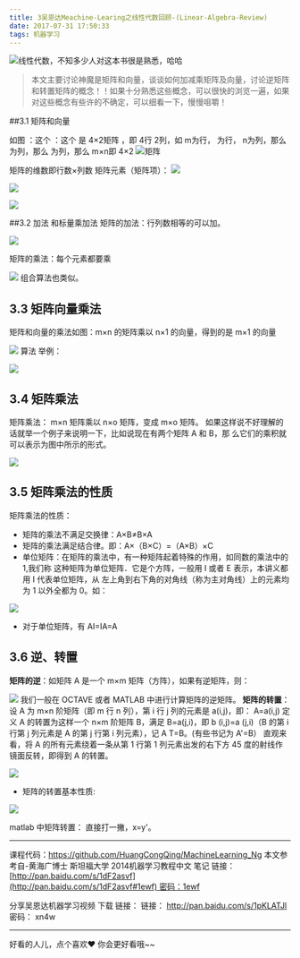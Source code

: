 ```yaml
---
title: 3吴恩达Meachine-Learing之线性代数回顾-(Linear-Algebra-Review)
date: 2017-07-31 17:50:33
tags: 机器学习
---
```


![线性代数，不知多少人对这本书很是熟悉，哈哈](http://upload-images.jianshu.io/upload_images/4340772-6d5a90dce8026e93.png?imageMogr2/auto-orient/strip%7CimageView2/2/w/1240)

>本文主要讨论神魔是矩阵和向量，谈谈如何加减乘矩阵及向量，讨论逆矩阵和转置矩阵的概念！！如果十分熟悉这些概念，可以很快的浏览一遍，如果对这些概念有些许的不确定，可以细看一下，慢慢咀嚼！

##3.1 矩阵和向量

如图 ：这个 ：这个 是 4×2矩阵 ，即 4行 2列，如 m为行， 为行， n为列，那么 为列，那么 为列，那么 m×n即 4×2
![矩阵](http://upload-images.jianshu.io/upload_images/4340772-a79ea1ad00485b33.png?imageMogr2/auto-orient/strip%7CimageView2/2/w/1240)


矩阵的维数即行数×列数
矩阵元素（矩阵项）：
![](http://upload-images.jianshu.io/upload_images/4340772-e128b7ca2d813c65.png?imageMogr2/auto-orient/strip%7CimageView2/2/w/1240)

![](http://upload-images.jianshu.io/upload_images/4340772-39101576361f3b2d.png?imageMogr2/auto-orient/strip%7CimageView2/2/w/1240)

![](http://upload-images.jianshu.io/upload_images/4340772-eb3ebb52f902774e.png?imageMogr2/auto-orient/strip%7CimageView2/2/w/1240)


##3.2 加法 和标量乘加法 
矩阵的加法：行列数相等的可以加。

![](http://upload-images.jianshu.io/upload_images/4340772-68af41b4e3cc49d6.png?imageMogr2/auto-orient/strip%7CimageView2/2/w/1240)

矩阵的乘法：每个元素都要乘

![](http://upload-images.jianshu.io/upload_images/4340772-1b30e64eb93e27a5.png?imageMogr2/auto-orient/strip%7CimageView2/2/w/1240)
组合算法也类似。

## 3.3 矩阵向量乘法
矩阵和向量的乘法如图：m×n 的矩阵乘以 n×1 的向量，得到的是 m×1 的向量

![](http://upload-images.jianshu.io/upload_images/4340772-8818792dcab96753.png?imageMogr2/auto-orient/strip%7CimageView2/2/w/1240)
算法 举例： 

![](http://upload-images.jianshu.io/upload_images/4340772-57439f777b7d06b1.png?imageMogr2/auto-orient/strip%7CimageView2/2/w/1240)

## 3.4 矩阵乘法
矩阵乘法：
m×n 矩阵乘以 n×o 矩阵，变成 m×o 矩阵。
如果这样说不好理解的话就举一个例子来说明一下，比如说现在有两个矩阵 A 和 B，那
么它们的乘积就可以表示为图中所示的形式。

![](http://upload-images.jianshu.io/upload_images/4340772-770440c37042c866.png?imageMogr2/auto-orient/strip%7CimageView2/2/w/1240)

## 3.5 矩阵乘法的性质
矩阵乘法的性质：
* 矩阵的乘法不满足交换律：A×B≠B×A
* 矩阵的乘法满足结合律。即：A×（B×C）=（A×B）×C
* 单位矩阵：在矩阵的乘法中，有一种矩阵起着特殊的作用，如同数的乘法中的 1,我们称
这种矩阵为单位矩阵．它是个方阵，一般用 I 或者 E 表示，本讲义都用 I 代表单位矩阵，从
左上角到右下角的对角线（称为主对角线）上的元素均为 1 以外全都为 0。如：

![](http://upload-images.jianshu.io/upload_images/4340772-dac241cf3d2e2173.png?imageMogr2/auto-orient/strip%7CimageView2/2/w/1240)
* 对于单位矩阵，有 AI=IA=A
## 3.6 逆、转置
**矩阵的逆**：如矩阵 A 是一个 m×m 矩阵（方阵），如果有逆矩阵，则：

![](http://upload-images.jianshu.io/upload_images/4340772-9bfa5e1ba265fd0a.png?imageMogr2/auto-orient/strip%7CimageView2/2/w/1240)
我们一般在 OCTAVE 或者 MATLAB 中进行计算矩阵的逆矩阵。
**矩阵的转置**：设 A 为 m×n 阶矩阵（即 m 行 n 列），第 i 行 j 列的元素是 a(i,j)，即：
A=a(i,j)
定义 A 的转置为这样一个 n×m 阶矩阵 B，满足 B=a(j,i)，即 b (i,j)=a (j,i)（B 的第 i 行第
j 列元素是 A 的第 j 行第 i 列元素），记 A
T=B。(有些书记为 A'=B）
直观来看，将 A 的所有元素绕着一条从第 1 行第 1 列元素出发的右下方 45 度的射线作
镜面反转，即得到 A 的转置。

![](http://upload-images.jianshu.io/upload_images/4340772-6496da9c345b3a01.png?imageMogr2/auto-orient/strip%7CimageView2/2/w/1240)
* 矩阵的转置基本性质:

![](http://upload-images.jianshu.io/upload_images/4340772-cf8b4a015a9fcced.png?imageMogr2/auto-orient/strip%7CimageView2/2/w/1240)

matlab 中矩阵转置：
直接打一撇，x=y'。

---
课程代码：https://github.com/HuangCongQing/MachineLearning_Ng
本文参考自-黄海广博士 斯坦福大学 2014机器学习教程中文 笔记
链接：[http://pan.baidu.com/s/1dF2asvf](http://pan.baidu.com/s/1dF2asvf#1ewf) 密码：1ewf

分享吴恩达机器学习视频 下载 链接： 
链接： http://pan.baidu.com/s/1pKLATJl 密码： xn4w

---
好看的人儿，点个喜欢❤ 你会更好看哦~~
